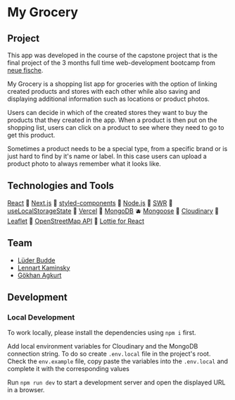 # My Grocery

## Project

This app was developed in the course of the capstone project that is the final project of the 3 months full time web-development bootcamp from [neue fische](https://www.neuefische.de/bootcamp/web-development#kursinhalte).

My Grocery is a shopping list app for groceries with the option of linking created products and stores with each other while also saving and displaying additional information such as locations or product photos.

Users can decide in which of the created stores they want to buy the products that they created in the app. When a product is then put on the shopping list, users can click on a product to see where they need to go to get this product.

Sometimes a product needs to be a special type, from a specific brand or is just hard to find by it's name or label. In this case users can upload a product photo to always remember what it looks like.

## Technologies and Tools

[React](https://react.dev/) 🍌 [Next.js](https://nextjs.org/) 🍎 [styled-components](https://styled-components.com/) 🥦 [Node.js](https://nodejs.org/en) 🥐 [SWR](https://swr.vercel.app/) 🍒 [useLocalStorageState](https://github.com/astoilkov/use-local-storage-state) 🍑 [Vercel](https://vercel.com/) 🍍 [MongoDB](https://www.mongodb.com/) 🫐 [Mongoose](https://mongoosejs.com/) 🥝 [Cloudinary](https://cloudinary.com/) 🥬 [Leaflet](https://leafletjs.com/) 🥚 [OpenStreetMap API](https://wiki.openstreetmap.org/wiki/API) 🍐 [Lottie for React](https://lottiereact.com/)

## Team

- [Lüder Budde](https://github.com/luederb)
- [Lennart Kaminsky](https://github.com/lennart-kaminsky)
- [Gökhan Agkurt](https://github.com/GoekhanAgkurt)

## Development

### Local Development

To work locally, please install the dependencies using `npm i` first.

Add local environment variables for Cloudinary and the MongoDB connection string.
To do so create `.env.local` file in the project's root.
Check the `env.example` file, copy paste the variables into the `.env.local` and complete it with the corresponding values

Run `npm run dev` to start a development server and open the displayed URL in a browser.
